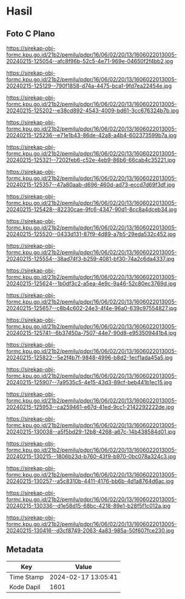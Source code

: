 # Hasil

## Foto C Plano

https://sirekap-obj-formc.kpu.go.id/21b2/pemilu/pdpr/16/06/02/20/13/1606022013005-20240215-125054--afc8f96b-52c5-4e71-969e-04650f2f4bb2.jpg

https://sirekap-obj-formc.kpu.go.id/21b2/pemilu/pdpr/16/06/02/20/13/1606022013005-20240215-125129--790f1858-d74a-4475-bca1-9fd7ea22454e.jpg

https://sirekap-obj-formc.kpu.go.id/21b2/pemilu/pdpr/16/06/02/20/13/1606022013005-20240215-125202--e38cd892-4543-4009-bd61-3cc676324b7b.jpg

https://sirekap-obj-formc.kpu.go.id/21b2/pemilu/pdpr/16/06/02/20/13/1606022013005-20240215-125236--e71e1b43-86de-42a8-a4b4-602373599b7a.jpg

https://sirekap-obj-formc.kpu.go.id/21b2/pemilu/pdpr/16/06/02/20/13/1606022013005-20240215-125321--7202feb6-c52e-4eb9-86b6-66cab4c35221.jpg

https://sirekap-obj-formc.kpu.go.id/21b2/pemilu/pdpr/16/06/02/20/13/1606022013005-20240215-125357--47a80aab-d696-460d-ad73-eccd7d69f3df.jpg

https://sirekap-obj-formc.kpu.go.id/21b2/pemilu/pdpr/16/06/02/20/13/1606022013005-20240215-125428--82230cae-9fc6-4347-90d1-8cc8a4dceb34.jpg

https://sirekap-obj-formc.kpu.go.id/21b2/pemilu/pdpr/16/06/02/20/13/1606022013005-20240215-125520--0433d131-87f9-4d89-a7b5-29eda532c452.jpg

https://sirekap-obj-formc.kpu.go.id/21b2/pemilu/pdpr/16/06/02/20/13/1606022013005-20240215-125554--38ad74f3-b259-4081-bf30-74a2c6da4337.jpg

https://sirekap-obj-formc.kpu.go.id/21b2/pemilu/pdpr/16/06/02/20/13/1606022013005-20240215-125624--1b0df3c2-a5ea-4e9c-9a46-52c80ec3769d.jpg

https://sirekap-obj-formc.kpu.go.id/21b2/pemilu/pdpr/16/06/02/20/13/1606022013005-20240215-125657--c8b4c602-24e3-4f4e-96a0-639c97554827.jpg

https://sirekap-obj-formc.kpu.go.id/21b2/pemilu/pdpr/16/06/02/20/13/1606022013005-20240215-125741--6b37450a-7507-44e7-90d8-e953509441b4.jpg

https://sirekap-obj-formc.kpu.go.id/21b2/pemilu/pdpr/16/06/02/20/13/1606022013005-20240215-125822--5e2f4b7f-9848-4996-b8d2-1ecf1ada45a5.jpg

https://sirekap-obj-formc.kpu.go.id/21b2/pemilu/pdpr/16/06/02/20/13/1606022013005-20240215-125907--7a9535c5-4e15-43d3-89cf-beb441b1ec15.jpg

https://sirekap-obj-formc.kpu.go.id/21b2/pemilu/pdpr/16/06/02/20/13/1606022013005-20240215-125953--ca259461-e67d-41ed-9cc1-2142292222de.jpg

https://sirekap-obj-formc.kpu.go.id/21b2/pemilu/pdpr/16/06/02/20/13/1606022013005-20240215-130038--a5f5bd29-12b8-4268-a67c-14b438584d01.jpg

https://sirekap-obj-formc.kpu.go.id/21b2/pemilu/pdpr/16/06/02/20/13/1606022013005-20240215-130215--1806b23d-b760-43f9-b970-0bc078a324c3.jpg

https://sirekap-obj-formc.kpu.go.id/21b2/pemilu/pdpr/16/06/02/20/13/1606022013005-20240215-130257--a5c8310b-4411-4176-bb6b-4d1a8764d6ac.jpg

https://sirekap-obj-formc.kpu.go.id/21b2/pemilu/pdpr/16/06/02/20/13/1606022013005-20240215-130336--d1e58d15-68bc-4218-89e1-b28f5f1c012a.jpg

https://sirekap-obj-formc.kpu.go.id/21b2/pemilu/pdpr/16/06/02/20/13/1606022013005-20240215-130416--d3cf8749-2063-4a83-985a-50f607fce230.jpg


## Metadata

| Key        | Value               |
| ---------- | ------------------- |
| Time Stamp | 2024-02-17 13:05:41 |
| Kode Dapil | 1601                |



